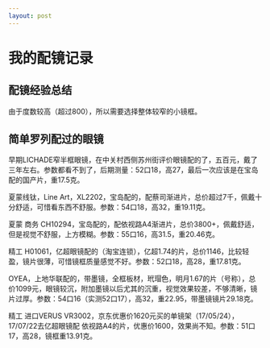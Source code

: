 ```yaml
---
layout: post
---
```

# 我的配镜记录

## 配镜经验总结
由于度数较高（超过800），所以需要选择整体较窄的小镜框。


## 简单罗列配过的眼镜

早期LICHADE窄半框眼镜，在中关村西侧苏州街评价眼镜配的了，五百元，戴了三年左右。参数都看不到了，后期测量：52口18，高27，最后一次应该是在宝岛配的国产片，重17.5克。

夏蒙线钛，Line Art，XL2202，宝岛配的，配蔡司渐进片，总价超过7千，佩戴十分舒适，可惜看东西不舒服。参数：54口18，高32，重19.11克。

夏蒙 商务 CH10294，宝岛配的，配依视路A4渐进片，总价3800+，佩戴舒适，但是视觉不舒服，上方模糊。参数：55口16，高31.5，重20.46克。

精工 H01061，亿超眼镜配的（淘宝连锁），亿超1.74的片，总价1146，比较轻盈，镜片很薄，可惜镜框质量感觉不好。参数：52口18，高28，重17.81克。

OYEA，上地华联配的，带墨镜，全框板材，玳瑁色，明月1.67的片（号称），总价1099元，眼镜较沉，附加墨镜以后尤其的沉重，视觉效果较差，不够清晰，镜片过厚。参数：54口16（实测52口17），高32，重22.95，带墨镜镜片29.18克。

精工 进口VERUS VR3002，京东优惠价1620元买的单镜架（17/05/24），17/07/22去亿超眼镜配 依视路A4的片，优惠价1600，效果尚不知。参数：51口17，高28，镜框重13.91克。
